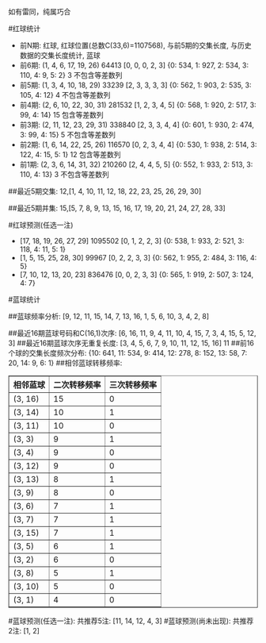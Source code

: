 <!-- 
.. title: 双色球2017071期(2017-06-20)数据分析报告
.. slug: slott-2017071-2017-06-20-report
.. date: 2017-06-21 08:00:00 UTC+08:00
.. tags: Lottery
.. link: 
.. description: 
.. type: text
-->

如有雷同，纯属巧合

<!-- TEASER_END-->

#红球统计

- 前N期: 红球, 红球位置(总数C(33,6)=1107568), 与前5期的交集长度, 与历史数据的交集长度统计, 蓝球
- 前6期: (1, 4, 6, 17, 19, 26) 64413 [0, 0, 0, 2, 3] {0: 534, 1: 927, 2: 534, 3: 110, 4: 9, 5: 2} 3 不包含等差数列
- 前5期: (1, 3, 4, 10, 18, 29) 33239 [2, 3, 3, 3, 3] {0: 562, 1: 903, 2: 535, 3: 105, 4: 12} 4 不包含等差数列
- 前4期: (2, 6, 10, 22, 30, 31) 281532 [1, 2, 3, 4, 5] {0: 568, 1: 920, 2: 517, 3: 99, 4: 14} 15 包含等差数列
- 前3期: (2, 11, 12, 23, 29, 31) 338840 [2, 3, 3, 4, 4] {0: 601, 1: 930, 2: 474, 3: 99, 4: 15} 5 不包含等差数列
- 前2期: (1, 6, 14, 22, 25, 26) 116570 [0, 2, 3, 4, 4] {0: 530, 1: 938, 2: 514, 3: 122, 4: 15, 5: 1} 12 包含等差数列
- 前1期: (2, 3, 6, 14, 31, 32) 210260 [2, 4, 4, 5, 5] {0: 552, 1: 933, 2: 513, 3: 110, 4: 13} 3 不包含等差数列

##最近5期交集:
12,[1, 4, 10, 11, 12, 18, 22, 23, 25, 26, 29, 30]

##最近5期并集:
15,[5, 7, 8, 9, 13, 15, 16, 17, 19, 20, 21, 24, 27, 28, 33]

#红球预测(任选一注)

- [17, 18, 19, 26, 27, 29] 1095502 [0, 1, 2, 2, 3] {0: 538, 1: 933, 2: 521, 3: 118, 4: 11, 5: 1}
- [1, 5, 15, 25, 28, 30] 99967 [0, 2, 2, 3, 3] {0: 562, 1: 955, 2: 484, 3: 116, 4: 5}
- [7, 10, 12, 13, 20, 23] 836476 [0, 0, 2, 3, 3] {0: 565, 1: 919, 2: 507, 3: 124, 4: 7}

#蓝球统计

##蓝球频率分析:
[9, 12, 11, 15, 14, 7, 13, 16, 1, 5, 6, 10, 3, 4, 2, 8]

##最近16期蓝球号码和C(16,1)次序:
 [6, 16, 11, 9, 4, 11, 10, 4, 15, 7, 3, 4, 15, 5, 12, 3]
##最近16期蓝球次序无重复长度:
 [3, 4, 5, 6, 7, 9, 10, 11, 12, 15, 16] 11
##前16个球的交集长度频次分布:
{10: 641, 11: 534, 9: 414, 12: 278, 8: 152, 13: 58, 7: 20, 14: 9, 6: 1}
##相邻蓝球转移频率:
 <table border="1" class="table table-striped dataframe">
  <thead>
    <tr style="text-align: right;">
      <th>相邻蓝球</th>
      <th>二次转移频率</th>
      <th>三次转移频率</th>
    </tr>
  </thead>
  <tbody>
    <tr>
      <td>(3, 16)</td>
      <td>15</td>
      <td>0</td>
    </tr>
    <tr>
      <td>(3, 14)</td>
      <td>10</td>
      <td>1</td>
    </tr>
    <tr>
      <td>(3, 11)</td>
      <td>10</td>
      <td>0</td>
    </tr>
    <tr>
      <td>(3, 3)</td>
      <td>9</td>
      <td>1</td>
    </tr>
    <tr>
      <td>(3, 4)</td>
      <td>9</td>
      <td>0</td>
    </tr>
    <tr>
      <td>(3, 12)</td>
      <td>9</td>
      <td>0</td>
    </tr>
    <tr>
      <td>(3, 13)</td>
      <td>8</td>
      <td>1</td>
    </tr>
    <tr>
      <td>(3, 9)</td>
      <td>8</td>
      <td>0</td>
    </tr>
    <tr>
      <td>(3, 6)</td>
      <td>7</td>
      <td>1</td>
    </tr>
    <tr>
      <td>(3, 7)</td>
      <td>7</td>
      <td>1</td>
    </tr>
    <tr>
      <td>(3, 15)</td>
      <td>7</td>
      <td>1</td>
    </tr>
    <tr>
      <td>(3, 5)</td>
      <td>6</td>
      <td>1</td>
    </tr>
    <tr>
      <td>(3, 2)</td>
      <td>6</td>
      <td>0</td>
    </tr>
    <tr>
      <td>(3, 8)</td>
      <td>5</td>
      <td>1</td>
    </tr>
    <tr>
      <td>(3, 10)</td>
      <td>5</td>
      <td>0</td>
    </tr>
    <tr>
      <td>(3, 1)</td>
      <td>4</td>
      <td>0</td>
    </tr>
  </tbody>
</table>
#蓝球预测(任选一注):
共推荐5注: [11, 14, 12, 4, 3]
#蓝球预测(尚未出现):
共推荐2注: [1, 2]

